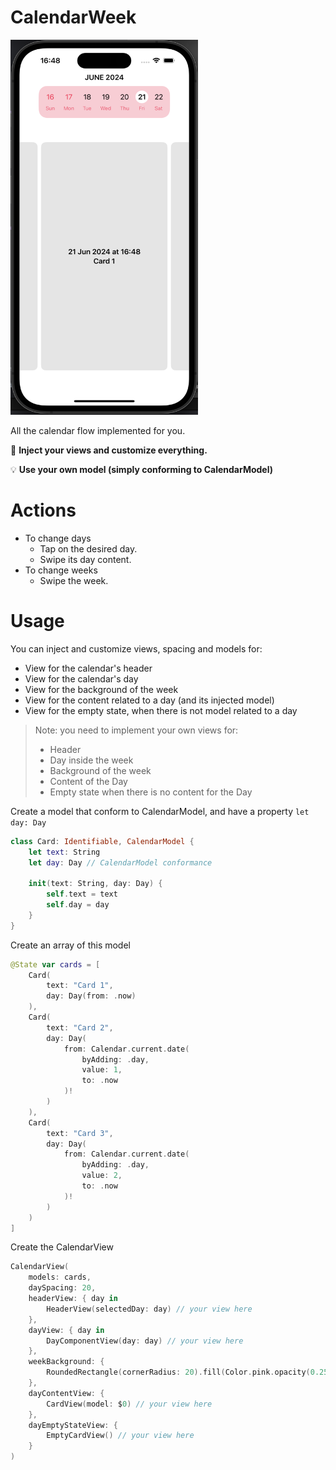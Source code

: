 # CalendarWeek

<img src="screenshot.jpg" width="300" height="600"/>

All the calendar flow implemented for you.

💉 **Inject your views and customize everything.**

💡 **Use your own model (simply conforming to CalendarModel)**

# Actions

- To change days
  - Tap on the desired day.
  - Swipe its day content. 
- To change weeks
  - Swipe the week.             

# Usage

You can inject and customize views, spacing and models for:    
- View for the calendar's header
- View for the calendar's day
- View for the background of the week       
- View for the content related to a day (and its injected model)
- View for the empty state, when there is not model related to a day

> Note: you need to implement your own views for:       
> - Header
> - Day inside the week
> - Background of the week
> - Content of the Day
> - Empty state when there is no content for the Day

Create a model that conform to CalendarModel, and have a property `let day: Day`

```swift
class Card: Identifiable, CalendarModel {
    let text: String
    let day: Day // CalendarModel conformance

    init(text: String, day: Day) {
        self.text = text
        self.day = day
    }
}
```

Create an array of this model

```swift
@State var cards = [
    Card(
        text: "Card 1",
        day: Day(from: .now)
    ),
    Card(
        text: "Card 2",
        day: Day(
            from: Calendar.current.date(
                byAdding: .day,
                value: 1,
                to: .now
            )!
        )
    ),
    Card(
        text: "Card 3",
        day: Day(
            from: Calendar.current.date(
                byAdding: .day,
                value: 2,
                to: .now
            )!
        )
    )
]
```

Create the CalendarView

```swift
CalendarView(
    models: cards,
    daySpacing: 20,
    headerView: { day in
        HeaderView(selectedDay: day) // your view here
    },
    dayView: { day in
        DayComponentView(day: day) // your view here
    },
    weekBackground: {
        RoundedRectangle(cornerRadius: 20).fill(Color.pink.opacity(0.25)) // normal background here
    },
    dayContentView: {
        CardView(model: $0) // your view here
    },
    dayEmptyStateView: {
        EmptyCardView() // your view here
    }
)
```

